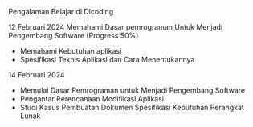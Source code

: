 Pengalaman Belajar di Dicoding

12 Februari 2024
Memahami Dasar pemrograman Untuk Menjadi Pengembang Software (Progress 50%)
* Memahami Kebutuhan aplikasi
* Spesifikasi Teknis Aplikasi dan Cara Menentukannya

14 Februari 2024
* Memulai Dasar Pemrograman untuk Menjadi Pengembang Software
* Pengantar Perencanaan Modifikasi Aplikasi
* Studi Kasus Pembuatan Dokumen Spesifikasi Kebutuhan Perangkat Lunak
